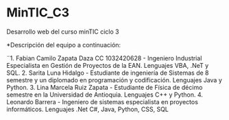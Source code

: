 # MinTIC_C3
Desarrollo web del curso minTIC ciclo 3

*Descripción del equipo a continuación:

¨1. Fabian Camilo Zapata Daza CC 1032420628 - Ingeniero Industrial Especialista en Gestión de Proyectos de la EAN. Lenguajes VBA, .NeT y SQL.
2. Sarita Luna Hidalgo - Estudiante de ingeniería de Sistemas de 8 semestre y un diplomado en programación y codificación. Lenguajes Java y Python.
3. Lina Marcela Ruiz Zapata - Estudiante de Física de décimo semestre en la Universidad de Antioquia. Lenguajes C++ y Python.
4. Leonardo Barrera - Ingeniero de sistemas especialista en proyectos informáticos. Lenguajes .Net C#, Java, Python, CSS, SQL 
